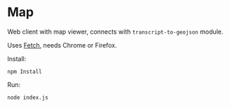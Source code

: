 # Map

Web client with map viewer, connects with `transcript-to-geojson` module.

Uses [Fetch](http://caniuse.com/#feat=fetch), needs Chrome or Firefox.

Install:

    npm Install

Run:

    node index.js
